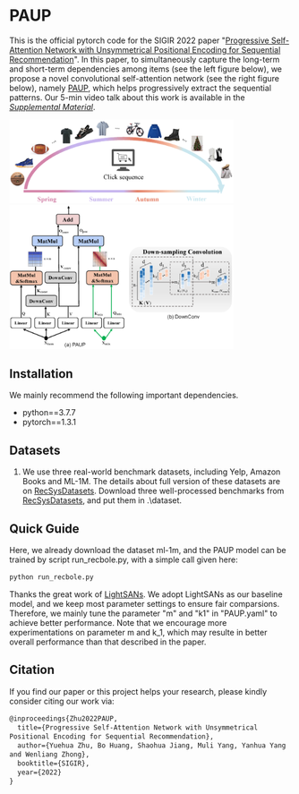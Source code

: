 # PAUP
This is the official pytorch code for the SIGIR 2022 paper "[Progressive Self-Attention Network with Unsymmetrical Positional Encoding for Sequential Recommendation](https://dl.acm.org/doi/pdf/10.1145/3477495.3531800)". In this paper, to simultaneously capture the long-term and short-term dependencies among items (see the left figure below), we propose a novel convolutional self-attention network (see the right figure below), namely [PAUP](https://github.com/YuehuaZhu/PAUP/blob/master/recbole/model/sequential_recommender/paup.py), which helps progressively extract the sequential patterns. Our 5-min video talk about this work is available in the [*Supplemental Material*](https://dl.acm.org/doi/10.1145/3477495.3531800).

<img src="https://github.com/YuehuaZhu/PAUP/blob/master/pic/illustration.png" width="400" alt="illustration"/><img src="https://github.com/YuehuaZhu/PAUP/blob/master/pic/framework.png" width="400" alt="pipline"/>





## Installation
We mainly recommend the following important dependencies.
- python==3.7.7
- pytorch==1.3.1


## Datasets
1. We use three real-world benchmark datasets, including Yelp, Amazon Books and ML-1M. The details about full version of these datasets are on [RecSysDatasets](https://github.com/RUCAIBox/RecSysDatasets). Download three well-processed benchmarks from [RecSysDatasets](https://github.com/RUCAIBox/RecSysDatasets), and put them in .\dataset.

## Quick Guide
Here, we already download the dataset ml-1m, and the PAUP model can be trained by script run_recbole.py, with a simple call given here:
```bash
python run_recbole.py 
```
Thanks the great work of  [LightSANs](https://github.com/RUCAIBox/LightSANs). We adopt LightSANs as our baseline model, and we keep most parameter settings to ensure fair comparsions. Therefore, we mainly tune the parameter "m" and "k1" in "PAUP.yaml" to achieve better performance. Note that we encourage more experimentations on parameter m and k_1, which may resulte in better overall performance than that described in the paper.

## Citation

If you find our paper or this project helps your research, please kindly consider citing our work via:
```
@inproceedings{Zhu2022PAUP,
  title={Progressive Self-Attention Network with Unsymmetrical Positional Encoding for Sequential Recommendation},
  author={Yuehua Zhu, Bo Huang, Shaohua Jiang, Muli Yang, Yanhua Yang and Wenliang Zhong},
  booktitle={SIGIR},
  year={2022}
}
```

 

